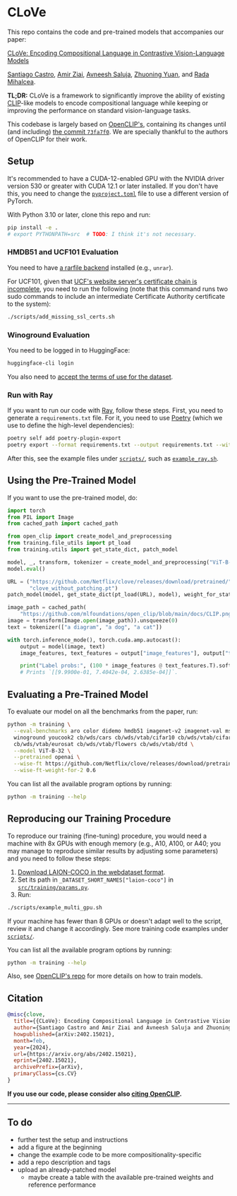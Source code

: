 # CLoVe

This repo contains the code and pre-trained models that accompanies our paper:

[CLoVe: Encoding Compositional Language in Contrastive Vision-Language Models](https://arxiv.org/abs/2402.15021)

[Santiago Castro](https://santi.uy/),
[Amir Ziai](https://linkedin.com/in/amirziai),
[Avneesh Saluja](https://asaluja.github.io/),
[Zhuoning Yuan](https://zhuoning.cc/),
and [Rada Mihalcea](https://web.eecs.umich.edu/~mihalcea/).

**TL;DR:** CLoVe is a framework to significantly improve the ability of existing
[CLIP](https://openai.com/research/clip)-like models to encode compositional language while keeping or improving the 
performance on standard vision-language tasks.

This codebase is largely based on [OpenCLIP's](https://github.com/mlfoundations/open_clip),
containing its changes until (and including)
[the commit `73fa7f0`](https://github.com/mlfoundations/open_clip/commit/73fa7f0).
We are specially thankful to the authors of OpenCLIP for their work.

## Setup

It's recommended to have a CUDA-12-enabled GPU with the NVIDIA driver version 530 or greater with CUDA 12.1 or 
later installed.
If you don't have this, you need to change the [`pyproject.toml`](pyproject.toml) file to use a different version of
PyTorch.

With Python 3.10 or later, clone this repo and run:

```bash
pip install -e .
# export PYTHONPATH=src  # TODO: I think it's not necessary.
```

### HMDB51 and UCF101 Evaluation

You need to have [a rarfile backend](https://github.com/markokr/rarfile) installed (e.g., `unrar`).

For UCF101, given that [UCF's website server's certificate chain is
incomplete](https://www.ssllabs.com/ssltest/analyze.html?d=www.crcv.ucf.edu), you need to run the following
(note that this command runs two sudo commands to include an intermediate Certificate Authority certificate to the 
system):

```bash
./scripts/add_missing_ssl_certs.sh
```

### Winoground Evaluation

You need to be logged in to HuggingFace:

```bash
huggingface-cli login
```

You also need to [accept the terms of use for the dataset](https://huggingface.co/datasets/facebook/winoground).

### Run with Ray

If you want to run our code with [Ray](https://www.ray.io/), follow these steps.
First, you need to generate a `requirements.txt` file.
For it, you need to use [Poetry](https://python-poetry.org/) (which we use to define the high-level dependencies):

```bash
poetry self add poetry-plugin-export
poetry export --format requirements.txt --output requirements.txt --without-hashes
```

After this, see the example files under [`scripts/`](scripts), such as [`example_ray.sh`](scripts/example_ray.sh).

## Using the Pre-Trained Model

If you want to use the pre-trained model, do:

```python
import torch
from PIL import Image
from cached_path import cached_path

from open_clip import create_model_and_preprocessing
from training.file_utils import pt_load
from training.utils import get_state_dict, patch_model

model, _, transform, tokenizer = create_model_and_preprocessing("ViT-B-32", "openai")
model.eval()

URL = ("https://github.com/Netflix/clove/releases/download/pretrained/"
       "clove_without_patching.pt")
patch_model(model, get_state_dict(pt_load(URL), model), weight_for_state_dict=0.6)

image_path = cached_path(
    "https://github.com/mlfoundations/open_clip/blob/main/docs/CLIP.png?raw=true")
image = transform(Image.open(image_path)).unsqueeze(0)
text = tokenizer(["a diagram", "a dog", "a cat"])

with torch.inference_mode(), torch.cuda.amp.autocast():
    output = model(image, text)
    image_features, text_features = output["image_features"], output["text_features"]

    print("Label probs:", (100 * image_features @ text_features.T).softmax(dim=-1))
    # Prints `[[9.9900e-01, 7.4042e-04, 2.6385e-04]]`.
```

## Evaluating a Pre-Trained Model

To evaluate our model on all the benchmarks from the paper, run:

```bash
python -m training \
  --eval-benchmarks aro color didemo hmdb51 imagenet-v2 imagenet-val msrvtt sts sugar-crepe svo-probes ucf101 val \
  winoground youcook2 cb/wds/cars cb/wds/vtab/cifar10 cb/wds/vtab/cifar100 cb/wds/mnist \
  cb/wds/vtab/eurosat cb/wds/vtab/flowers cb/wds/vtab/dtd \
  --model ViT-B-32 \
  --pretrained openai \
  --wise-ft https://github.com/Netflix/clove/releases/download/pretrained/clove_without_patching.pt \
  --wise-ft-weight-for-2 0.6
```

You can list all the available program options by running:

```bash
python -m training --help
````

## Reproducing our Training Procedure

To reproduce our training (fine-tuning) procedure, you would need a machine with 8x GPUs with enough memory
(e.g., A10, A100, or A40; you may manage to reproduce similar results by adjusting some parameters)
and you need to follow these steps:

1. [Download LAION-COCO in the webdataset
    format](https://github.com/rom1504/img2dataset/blob/main/dataset_examples/laion-coco.md).
2. Set its path in `_DATASET_SHORT_NAMES["laion-coco"]` in [`src/training/params.py`](src/training/params.py).
3. Run:

```bash
./scripts/example_multi_gpu.sh
```

If your machine has fewer than 8 GPUs or doesn't adapt well to the script, review it and change it accordingly.
See more training code examples under [`scripts/`](scripts).

You can list all the available program options by running:

```bash
python -m training --help
```

Also, see [OpenCLIP's repo](https://github.com/mlfoundations/open_clip) for more details on how to train models.

## Citation

```bibtex
@misc{clove,
  title={{CLoVe}: Encoding Compositional Language in Contrastive Vision-Language Models},
  author={Santiago Castro and Amir Ziai and Avneesh Saluja and Zhuoning Yuan and Rada Mihalcea},
  howpublished={arXiv:2402.15021},
  month=feb,
  year={2024},
  url={https://arxiv.org/abs/2402.15021},
  eprint={2402.15021},
  archivePrefix={arXiv},
  primaryClass={cs.CV}
}
```

**If you use our code, please consider also
[citing OpenCLIP](https://github.com/mlfoundations/open_clip?tab=readme-ov-file#citing).**

---

## To do

* further test the setup and instructions
* add a figure at the beginning
* change the example code to be more compositionality-specific
* add a repo description and tags
* upload an already-patched model
  * maybe create a table with the available pre-trained weights and reference performance

